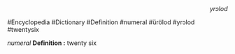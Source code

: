 
<div align="right"><i>yrɔlod</i></div>

#Encyclopedia #Dictionary #Definition #numeral #ürölod #yrɔlod #twentysix

*numeral*
**Definition :** twenty six